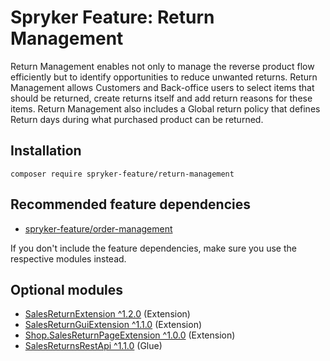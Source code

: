 # Spryker Feature: Return Management

Return Management enables not only to manage the reverse product flow efficiently but to identify opportunities to reduce unwanted returns.
Return Management allows Customers and Back-office users to select items that should be returned, create returns itself and add return reasons for these items. 
Return Management also includes a Global return policy that defines Return days during what purchased product can be returned.

## Installation

```
composer require spryker-feature/return-management
```

## Recommended feature dependencies
- [spryker-feature/order-management](https://github.com/spryker-feature/order-management)

If you don't include the feature dependencies, make sure you use the respective modules instead.

## Optional modules
- [SalesReturnExtension ^1.2.0](https://github.com/spryker/sales-return-extension) (Extension)
- [SalesReturnGuiExtension ^1.1.0](https://github.com/spryker/sales-return-gui-extension) (Extension)
- [Shop.SalesReturnPageExtension ^1.0.0](https://github.com/spryker-shop/sales-return-page-extension) (Extension)
- [SalesReturnsRestApi ^1.1.0](https://github.com/spryker/sales-returns-rest-api) (Glue)
